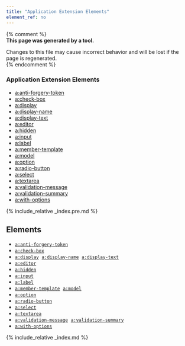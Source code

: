 ```yaml
---
title: "Application Extension Elements"
element_ref: no
---
```


{% comment %}  
**This page was generated by a tool.**  

Changes to this file may cause incorrect behavior and will be lost if the page is
regenerated.  
{% endcomment %}

<nav role="navigation" class="browser">
   <div>
      <h3>Application Extension Elements</h3>
      <ul>
         <li><a href="anti-forgery-token.html">a:anti-forgery-token</a></li>
         <li><a href="check-box.html">a:check-box</a></li>
         <li><a href="display.html">a:display</a></li>
         <li><a href="display-name.html">a:display-name</a></li>
         <li><a href="display-text.html">a:display-text</a></li>
         <li><a href="editor.html">a:editor</a></li>
         <li><a href="hidden.html">a:hidden</a></li>
         <li><a href="input.html">a:input</a></li>
         <li><a href="label.html">a:label</a></li>
         <li><a href="member-template.html">a:member-template</a></li>
         <li><a href="model.html">a:model</a></li>
         <li><a href="option.html">a:option</a></li>
         <li><a href="radio-button.html">a:radio-button</a></li>
         <li><a href="select.html">a:select</a></li>
         <li><a href="textarea.html">a:textarea</a></li>
         <li><a href="validation-message.html">a:validation-message</a></li>
         <li><a href="validation-summary.html">a:validation-summary</a></li>
         <li><a href="with-options.html">a:with-options</a></li>
      </ul>
   </div>
</nav>

{% include_relative _index.pre.md %}

<div class="ref-element-list">
   <h2 id="elements">Elements</h2>
   <ul>
      <li><a href="anti-forgery-token.html"><code>a:anti-forgery-token</code></a></li>
      <li><a href="check-box.html"><code>a:check-box</code></a></li>
      <li><a href="display.html"><code>a:display</code></a> &nbsp;<a href="display-name.html"><code>a:display-name</code></a> &nbsp;<a href="display-text.html"><code>a:display-text</code></a></li>
      <li><a href="editor.html"><code>a:editor</code></a></li>
      <li><a href="hidden.html"><code>a:hidden</code></a></li>
      <li><a href="input.html"><code>a:input</code></a></li>
      <li><a href="label.html"><code>a:label</code></a></li>
      <li><a href="member-template.html"><code>a:member-template</code></a> &nbsp;<a href="model.html"><code>a:model</code></a></li>
      <li><a href="option.html"><code>a:option</code></a></li>
      <li><a href="radio-button.html"><code>a:radio-button</code></a></li>
      <li><a href="select.html"><code>a:select</code></a></li>
      <li><a href="textarea.html"><code>a:textarea</code></a></li>
      <li><a href="validation-message.html"><code>a:validation-message</code></a> &nbsp;<a href="validation-summary.html"><code>a:validation-summary</code></a></li>
      <li><a href="with-options.html"><code>a:with-options</code></a></li>
   </ul>
</div>

{% include_relative _index.md %}
